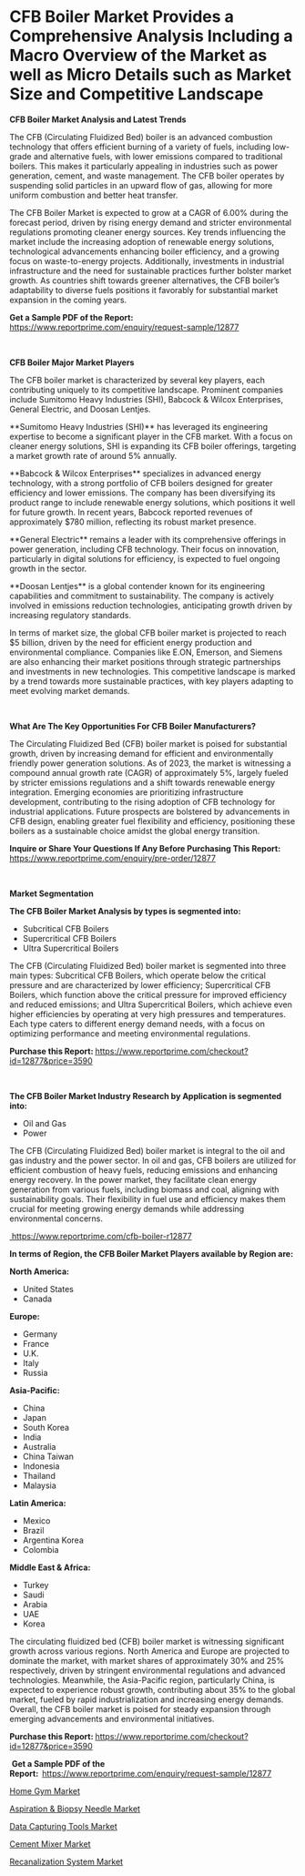<p><h1>CFB Boiler Market Provides a Comprehensive Analysis Including a Macro Overview of the Market as well as Micro Details such as Market Size and Competitive Landscape</h1></p><p><strong>CFB Boiler Market Analysis and Latest Trends</strong></p>
<p><p>The CFB (Circulating Fluidized Bed) boiler is an advanced combustion technology that offers efficient burning of a variety of fuels, including low-grade and alternative fuels, with lower emissions compared to traditional boilers. This makes it particularly appealing in industries such as power generation, cement, and waste management. The CFB boiler operates by suspending solid particles in an upward flow of gas, allowing for more uniform combustion and better heat transfer.</p><p>The CFB Boiler Market is expected to grow at a CAGR of 6.00% during the forecast period, driven by rising energy demand and stricter environmental regulations promoting cleaner energy sources. Key trends influencing the market include the increasing adoption of renewable energy solutions, technological advancements enhancing boiler efficiency, and a growing focus on waste-to-energy projects. Additionally, investments in industrial infrastructure and the need for sustainable practices further bolster market growth. As countries shift towards greener alternatives, the CFB boiler’s adaptability to diverse fuels positions it favorably for substantial market expansion in the coming years.</p></p>
<p><strong>Get a Sample PDF of the Report:&nbsp;</strong> <a href="https://www.reportprime.com/enquiry/request-sample/12877">https://www.reportprime.com/enquiry/request-sample/12877</a></p>
<p>&nbsp;</p>
<p><strong>CFB Boiler Major Market Players</strong></p>
<p><p>The CFB boiler market is characterized by several key players, each contributing uniquely to its competitive landscape. Prominent companies include Sumitomo Heavy Industries (SHI), Babcock & Wilcox Enterprises, General Electric, and Doosan Lentjes. </p><p>**Sumitomo Heavy Industries (SHI)** has leveraged its engineering expertise to become a significant player in the CFB market. With a focus on cleaner energy solutions, SHI is expanding its CFB boiler offerings, targeting a market growth rate of around 5% annually. </p><p>**Babcock & Wilcox Enterprises** specializes in advanced energy technology, with a strong portfolio of CFB boilers designed for greater efficiency and lower emissions. The company has been diversifying its product range to include renewable energy solutions, which positions it well for future growth. In recent years, Babcock reported revenues of approximately $780 million, reflecting its robust market presence.</p><p>**General Electric** remains a leader with its comprehensive offerings in power generation, including CFB technology. Their focus on innovation, particularly in digital solutions for efficiency, is expected to fuel ongoing growth in the sector. </p><p>**Doosan Lentjes** is a global contender known for its engineering capabilities and commitment to sustainability. The company is actively involved in emissions reduction technologies, anticipating growth driven by increasing regulatory standards.</p><p>In terms of market size, the global CFB boiler market is projected to reach $5 billion, driven by the need for efficient energy production and environmental compliance. Companies like E.ON, Emerson, and Siemens are also enhancing their market positions through strategic partnerships and investments in new technologies. This competitive landscape is marked by a trend towards more sustainable practices, with key players adapting to meet evolving market demands.</p></p>
<p>&nbsp;</p>
<p><strong>What Are The Key Opportunities For CFB Boiler Manufacturers?</strong></p>
<p><p>The Circulating Fluidized Bed (CFB) boiler market is poised for substantial growth, driven by increasing demand for efficient and environmentally friendly power generation solutions. As of 2023, the market is witnessing a compound annual growth rate (CAGR) of approximately 5%, largely fueled by stricter emissions regulations and a shift towards renewable energy integration. Emerging economies are prioritizing infrastructure development, contributing to the rising adoption of CFB technology for industrial applications. Future prospects are bolstered by advancements in CFB design, enabling greater fuel flexibility and efficiency, positioning these boilers as a sustainable choice amidst the global energy transition.</p></p>
<p><strong>Inquire or Share Your Questions If Any Before Purchasing This Report:</strong> <a href="https://www.reportprime.com/enquiry/pre-order/12877">https://www.reportprime.com/enquiry/pre-order/12877</a></p>
<p>&nbsp;</p>
<p><strong>Market Segmentation</strong></p>
<p><strong>The CFB Boiler Market Analysis by types is segmented into:</strong></p>
<p><ul><li>Subcritical CFB Boilers</li><li>Supercritical CFB Boilers</li><li>Ultra Supercritical Boilers</li></ul></p>
<p><p>The CFB (Circulating Fluidized Bed) boiler market is segmented into three main types: Subcritical CFB Boilers, which operate below the critical pressure and are characterized by lower efficiency; Supercritical CFB Boilers, which function above the critical pressure for improved efficiency and reduced emissions; and Ultra Supercritical Boilers, which achieve even higher efficiencies by operating at very high pressures and temperatures. Each type caters to different energy demand needs, with a focus on optimizing performance and meeting environmental regulations.</p></p>
<p><strong>Purchase this Report:&nbsp;</strong><a href="https://www.reportprime.com/checkout?id=12877&price=3590">https://www.reportprime.com/checkout?id=12877&price=3590</a></p>
<p>&nbsp;</p>
<p><strong>The CFB Boiler Market Industry Research by Application is segmented into:</strong></p>
<p><ul><li>Oil and Gas</li><li>Power</li></ul></p>
<p><p>The CFB (Circulating Fluidized Bed) boiler market is integral to the oil and gas industry and the power sector. In oil and gas, CFB boilers are utilized for efficient combustion of heavy fuels, reducing emissions and enhancing energy recovery. In the power market, they facilitate clean energy generation from various fuels, including biomass and coal, aligning with sustainability goals. Their flexibility in fuel use and efficiency makes them crucial for meeting growing energy demands while addressing environmental concerns.</p></p>
<p><a href="https://www.reportprime.com/cfb-boiler-r12877">&nbsp;https://www.reportprime.com/cfb-boiler-r12877</a></p>
<p><strong>In terms of Region, the CFB Boiler Market Players available by Region are:</strong></p>
<p>
    <p> <strong> North America: </strong>
        <ul>
            <li>United States</li>
            <li>Canada</li>
        </ul>
        </p> 
    <p> <strong> Europe: </strong>
        <ul>
            <li>Germany</li>
            <li>France</li>
            <li>U.K.</li>
            <li>Italy</li>
            <li>Russia</li>
        </ul>
        </p> 
    <p> <strong> Asia-Pacific: </strong>
        <ul>
            <li>China</li>
            <li>Japan</li>
            <li>South Korea</li>
            <li>India</li>
            <li>Australia</li>
            <li>China Taiwan</li>
            <li>Indonesia</li>
            <li>Thailand</li>
            <li>Malaysia</li>
        </ul>
        </p> 
    <p> <strong> Latin America: </strong>
        <ul>
            <li>Mexico</li>
            <li>Brazil</li>
            <li>Argentina Korea</li>
            <li>Colombia</li>
        </ul>
        </p> 
    <p> <strong> Middle East & Africa: </strong>
        <ul>
            <li>Turkey</li>
            <li>Saudi</li>
            <li>Arabia</li>
            <li>UAE</li>
            <li>Korea</li>
        </ul>
    </p>
    </p>
<p><p>The circulating fluidized bed (CFB) boiler market is witnessing significant growth across various regions. North America and Europe are projected to dominate the market, with market shares of approximately 30% and 25% respectively, driven by stringent environmental regulations and advanced technologies. Meanwhile, the Asia-Pacific region, particularly China, is expected to experience robust growth, contributing about 35% to the global market, fueled by rapid industrialization and increasing energy demands. Overall, the CFB boiler market is poised for steady expansion through emerging advancements and environmental initiatives.</p></p>
<p><strong>Purchase this Report: </strong><a href="https://www.reportprime.com/checkout?id=12877&price=3590">https://www.reportprime.com/checkout?id=12877&price=3590</a></p>
<p>&nbsp;<strong>Get a Sample PDF of the Report:&nbsp;&nbsp;</strong><a href="https://www.reportprime.com/enquiry/request-sample/12877">https://www.reportprime.com/enquiry/request-sample/12877</a></p>
<p><strong></strong></p>
<p><p><a href="https://www.linkedin.com/pulse/role-home-gym-market-applications-homecommercial-types-lb1fe?trackingId=TmUwgoCITVm%2FEzOuCEwoQQ%3D%3D">Home Gym Market</a></p><p><a href="https://issuu.com/reportprime-2/docs/aspiration-biopsy-needle-market-siz_4bcb826886e5c3">Aspiration & Biopsy Needle Market</a></p><p><a href="https://medium.com/@alexander.bell98078/global-data-capturing-tools-market-status-2024-2031-and-forecast-by-region-product-end-use-f4c493c77eac">Data Capturing Tools Market</a></p><p><a href="https://github.com/AKSHATREPORTPRIME/Market-Research-Report-List-6/blob/main/cement-mixer-market.md">Cement Mixer Market</a></p><p><a href="https://issuu.com/reportprime-2/docs/recanalization-system-market-size-2_16da47ece3e5fc">Recanalization System Market</a></p></p>